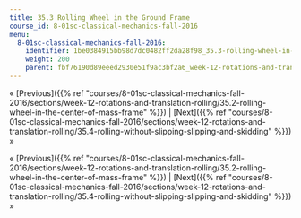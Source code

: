 ```yaml
---
title: 35.3 Rolling Wheel in the Ground Frame
course_id: 8-01sc-classical-mechanics-fall-2016
menu:
  8-01sc-classical-mechanics-fall-2016:
    identifier: 1be0384915bb98d7dc0482ff2da28f98_35.3-rolling-wheel-in-the-ground-frame
    weight: 200
    parent: fbf76190d89eeed2930e51f9ac3bf2a6_week-12-rotations-and-translation-rolling
---
```

« [Previous]({{% ref "courses/8-01sc-classical-mechanics-fall-2016/sections/week-12-rotations-and-translation-rolling/35.2-rolling-wheel-in-the-center-of-mass-frame" %}}) | [Next]({{% ref "courses/8-01sc-classical-mechanics-fall-2016/sections/week-12-rotations-and-translation-rolling/35.4-rolling-without-slipping-slipping-and-skidding" %}}) »

« [Previous]({{% ref "courses/8-01sc-classical-mechanics-fall-2016/sections/week-12-rotations-and-translation-rolling/35.2-rolling-wheel-in-the-center-of-mass-frame" %}}) | [Next]({{% ref "courses/8-01sc-classical-mechanics-fall-2016/sections/week-12-rotations-and-translation-rolling/35.4-rolling-without-slipping-slipping-and-skidding" %}}) »